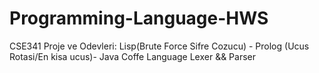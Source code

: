 # Programming-Language-HWS
CSE341 Proje ve Odevleri: 
Lisp(Brute Force Sifre Cozucu) - 
Prolog (Ucus Rotasi/En kisa ucus)- 
Java Coffe Language Lexer && Parser
